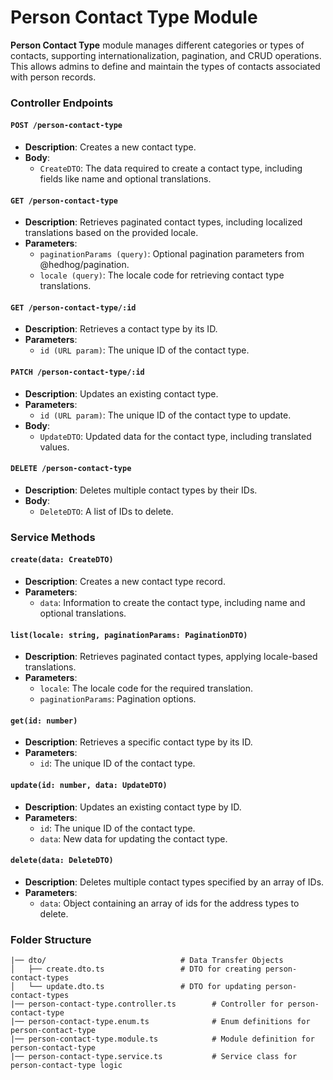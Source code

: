 # Person Contact Type Module

**Person Contact Type** module manages different categories or types of contacts, supporting internationalization, pagination, and CRUD operations. This allows admins to define and maintain the types of contacts associated with person records.

### Controller Endpoints

#### `POST /person-contact-type`

- **Description**: Creates a new contact type.
- **Body**:
  - `CreateDTO`: The data required to create a contact type, including fields like name and optional translations.

#### `GET /person-contact-type`

- **Description**: Retrieves paginated contact types, including localized translations based on the provided locale.
- **Parameters**:
  - `paginationParams (query)`: Optional pagination parameters from @hedhog/pagination.
  - `locale (query)`: The locale code for retrieving contact type translations.

#### `GET /person-contact-type/:id`

- **Description**: Retrieves a contact type by its ID.
- **Parameters**:
  - `id (URL param)`: The unique ID of the contact type.

#### `PATCH /person-contact-type/:id`

- **Description**: Updates an existing contact type.
- **Parameters**:
  - `id (URL param)`: The unique ID of the contact type to update.
- **Body**:
  - `UpdateDTO`: Updated data for the contact type, including translated values.

#### `DELETE /person-contact-type`

- **Description**: Deletes multiple contact types by their IDs.
- **Body**:
  - `DeleteDTO`: A list of IDs to delete.

### Service Methods

#### `create(data: CreateDTO)`

- **Description**: Creates a new contact type record.
- **Parameters**:
  - `data`: Information to create the contact type, including name and optional translations.

#### `list(locale: string, paginationParams: PaginationDTO)`

- **Description**: Retrieves paginated contact types, applying locale-based translations.
- **Parameters**:
  - `locale`: The locale code for the required translation.
  - `paginationParams`: Pagination options.

#### `get(id: number)`

- **Description**: Retrieves a specific contact type by its ID.
- **Parameters**:
  - `id`: The unique ID of the contact type.

#### `update(id: number, data: UpdateDTO)`

- **Description**: Updates an existing contact type by ID.
- **Parameters**:
  - `id`: The unique ID of the contact type.
  - `data`: New data for updating the contact type.

#### `delete(data: DeleteDTO)`

- **Description**: Deletes multiple contact types specified by an array of IDs.
- **Parameters**:
  - `data`: Object containing an array of ids for the address types to delete.

### Folder Structure

```plaintext
|── dto/                              # Data Transfer Objects
│   ├── create.dto.ts                 # DTO for creating person-contact-types
│   └── update.dto.ts                 # DTO for updating person-contact-types
|── person-contact-type.controller.ts        # Controller for person-contact-type
|── person-contact-type.enum.ts              # Enum definitions for person-contact-type
|── person-contact-type.module.ts            # Module definition for person-contact-type
|── person-contact-type.service.ts           # Service class for person-contact-type logic
```
